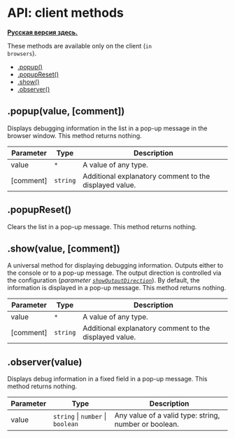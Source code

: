 # API: client methods

**[Русская версия здесь.]**

These methods are available only on the client (<code>in browsers</code>).

* [.popup()](#popup)
* [.popupReset()](#popupReset)
* [.show()](#show)
* [.observer()](#observer)

<a name="popup"></a>
## .popup(value, [comment])

Displays debugging information in the list in a pop-up message in the browser window.
This method returns nothing.

| Parameter | Type | Description |
| --- | --- | --- |
| value | <code>\*</code> | A value of any type. |
| [comment] | <code>string</code> | Additional explanatory comment to the displayed value. |

<a name="popupReset"></a>
## .popupReset()

Clears the list in a pop-up message.
This method returns nothing.

<a name="show"></a>
## .show(value, [comment])

A universal method for displaying debugging information.
Outputs either to the console or to a pop-up message.
The output direction is controlled via the configuration (_parameter <code>[showOutputDirection]</code>_).
By default, the information is displayed in a pop-up message.
This method returns nothing.

| Parameter | Type | Description |
| --- | --- | --- |
| value | <code>\*</code> | A value of any type. |
| [comment] | <code>string</code> | Additional explanatory comment to the displayed value. |

<a name="observer"></a>
## .observer(value)

Displays debug information in a fixed field in a pop-up message.
This method returns nothing.

| Parameter | Type | Description |
| --- | --- | --- |
| value | <code>string</code> \| <code>number</code> \| <code>boolean</code> | Any value of a valid type: string, number or boolean. |

[Русская версия здесь.]:../ru/client-api.md "API: клиентские методы"
[showOutputDirection]:./custom-settings.md#showOutputDirection
